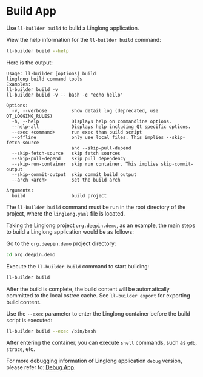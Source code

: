 <!--
SPDX-FileCopyrightText: 2023 UnionTech Software Technology Co., Ltd.

SPDX-License-Identifier: LGPL-3.0-or-later
-->

# Build App

Use `ll-builder build` to build a Linglong application.

View the help information for the `ll-builder build` command:

```bash
ll-builder build --help
```

Here is the output:

```text
Usage: ll-builder [options] build
linglong build command tools
Examples:
ll-builder build -v
ll-builder build -v -- bash -c "echo hello"

Options:
  -v, --verbose         show detail log (deprecated, use QT_LOGGING_RULES)
  -h, --help            Displays help on commandline options.
  --help-all            Displays help including Qt specific options.
  --exec <command>      run exec than build script
  --offline             only use local files. This implies --skip-fetch-source
                        and --skip-pull-depend
  --skip-fetch-source   skip fetch sources
  --skip-pull-depend    skip pull dependency
  --skip-run-container  skip run container. This implies skip-commit-output
  --skip-commit-output  skip commit build output
  --arch <arch>         set the build arch

Arguments:
  build                 build project
```

The `ll-builder build` command must be run in the root directory of the project, where the `linglong.yaml` file is located.

Taking the Linglong project `org.deepin.demo`, as an example, the main steps to build a Linglong application would be as follows:

Go to the `org.deepin.demo` project directory:

```bash
cd org.deepin.demo
```

Execute the `ll-builder build` command to start building:

```bash
ll-builder build
```

After the build is complete, the build content will be automatically committed to the local ostree cache. See `ll-builder export` for exporting build content.

Use the `--exec` parameter to enter the Linglong container before the build script is executed:

```bash
ll-builder build --exec /bin/bash
```

After entering the container, you can execute `shell` commands, such as `gdb`, `strace`, etc.

For more debugging information of Linglong application `debug` version, please refer to: [Debug App](../debug/debug.md).
